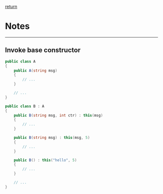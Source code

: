 [return](./../README.md)

# Notes
---

## Invoke base constructor

```C#
public class A
{
	public A(string msg)
	{
		// ...
	}

	// ...
}
```

```C#
public class B : A
{
	public B(string msg, int ctr) : this(msg)
	{
		// ...
	}

	public B(string msg) : this(msg, 5)
	{
		// ...
	}

	public B() : this("hello", 5)
	{
		// ...
	}

	// ...
}
```
